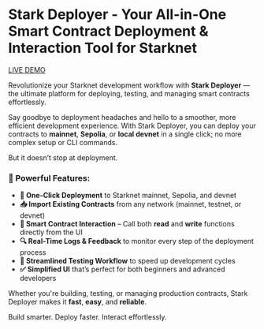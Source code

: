 
# **Stark Deployer - Your All-in-One Smart Contract Deployment & Interaction Tool for Starknet**

[LIVE DEMO](https://stark-deployer.vercel.app/)

Revolutionize your Starknet development workflow with **Stark Deployer** — the ultimate platform for deploying, testing, and managing smart contracts effortlessly.

Say goodbye to deployment headaches and hello to a smoother, more efficient development experience. With Stark Deployer, you can deploy your contracts to **mainnet**, **Sepolia**, or **local devnet** in a single click; no more complex setup or CLI commands.

But it doesn’t stop at deployment.

### 🔧 Powerful Features:

* **🚀 One-Click Deployment** to Starknet mainnet, Sepolia, and devnet
* **📥 Import Existing Contracts** from any network (mainnet, testnet, or devnet)
* **🧠 Smart Contract Interaction** – Call both **read** and **write** functions directly from the UI
* **🔍 Real-Time Logs & Feedback** to monitor every step of the deployment process
* **🧪 Streamlined Testing Workflow** to speed up development cycles
* **✅ Simplified UI** that’s perfect for both beginners and advanced developers

Whether you're building, testing, or managing production contracts, Stark Deployer makes it **fast**, **easy**, and **reliable**.

Build smarter. Deploy faster. Interact effortlessly.
